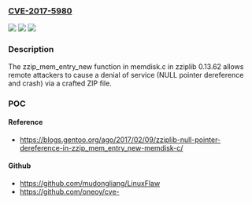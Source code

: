 ### [CVE-2017-5980](https://cve.mitre.org/cgi-bin/cvename.cgi?name=CVE-2017-5980)
![](https://img.shields.io/static/v1?label=Product&message=n%2Fa&color=blue)
![](https://img.shields.io/static/v1?label=Version&message=n%2Fa&color=blue)
![](https://img.shields.io/static/v1?label=Vulnerability&message=n%2Fa&color=brighgreen)

### Description

The zzip_mem_entry_new function in memdisk.c in zziplib 0.13.62 allows remote attackers to cause a denial of service (NULL pointer dereference and crash) via a crafted ZIP file.

### POC

#### Reference
- https://blogs.gentoo.org/ago/2017/02/09/zziplib-null-pointer-dereference-in-zzip_mem_entry_new-memdisk-c/

#### Github
- https://github.com/mudongliang/LinuxFlaw
- https://github.com/oneoy/cve-

